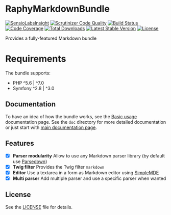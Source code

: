 # RaphyMarkdownBundle

[![SensioLabsInsight](https://insight.sensiolabs.com/projects/b675534d-9c5c-490a-aefa-492a48ca4e16/mini.png)](https://insight.sensiolabs.com/projects/b675534d-9c5c-490a-aefa-492a48ca4e16)
[![Scrutinizer Code Quality](https://scrutinizer-ci.com/g/Raphy/RaphyMarkdownBundle/badges/quality-score.png?b=master)](https://scrutinizer-ci.com/g/Raphy/RaphyMarkdownBundle/?branch=master)
[![Build Status](https://img.shields.io/travis/Raphy/RaphyMarkdownBundle.svg)](https://travis-ci.org/Raphy/RaphyMarkdownBundle)
[![Code Coverage](https://scrutinizer-ci.com/g/Raphy/RaphyMarkdownBundle/badges/coverage.png?b=master)](https://scrutinizer-ci.com/g/Raphy/RaphyMarkdownBundle/?branch=master)
[![Total Downloads](https://poser.pugx.org/raphy/markdown-bundle/downloads)](https://packagist.org/packages/raphy/markdown-bundle)
[![Latest Stable Version](https://poser.pugx.org/raphy/markdown-bundle/v/stable)](https://packagist.org/packages/raphy/markdown-bundle)
[![License](https://poser.pugx.org/raphy/markdown-bundle/license)](https://packagist.org/packages/raphy/markdown-bundle)

Provides a fully-featured Markdown bundle

# Requirements

The bundle supports:
- PHP ^5.6 | ^7.0
- Symfony ^2.8 | ^3.0

## Documentation

To have an idea of how the bundle works, see the [Basic usage](Resources/doc/basic-usage.md) documentation page.
See the `doc` directory for more detailed documentation or just start with [main documentation page](Resources/doc/index.md).

## Features

- [X] **Parser modularity** Allow to use any Markdown parser library (by default use [Parsedown](https://github.com/erusev/parsedown))
- [x] **Twig filter** Provides the Twig filter `markdown`
- [x] **Editor** Use a textarea in a form as Markdown editor using [SimpleMDE](https://github.com/NextStepWebs/simplemde-markdown-editor)
- [x] **Multi parser** Add multiple parser and use a specific parser when wanted

## License

See the [LICENSE](LICENSE) file for details.
